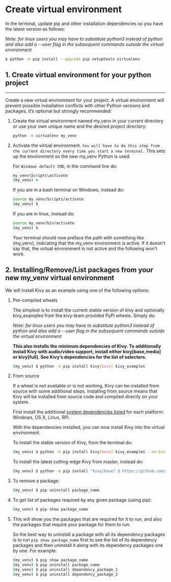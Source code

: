 # Create virtual environment

In the terminal, update pip and other installation dependencies so you have the latest version as follows:

*Note: for linux users you may have to substitute python3 instead of python and also add a --user flag in the subsequent commands outside the virtual environment*

```sh
$ python -m pip install --upgrade pip setuptools virtualenv
```
## 1. Create virtual environment for your python project

---

Create a new virtual environment for your project. A virtual environment will prevent possible installation conflicts with other Python versions and packages. It’s optional but strongly recommended:

1. Create the virtual environment named my_venv in your current directory or use your own unique name and the desired project directory:

    ```sh
    python -m virtualenv my_venv
    ```

2. Activate the virtual environment. `You will have to do this step from the current directory every time you start a new terminal.` This sets up the environment so the new my_venv Python is used.

    For `Windows default CMD`, in the command line do:

    ```cmd
    my_venv\Scripts\activate
    (my_venv) > 
    ```

    If you are in a bash terminal on Windows, instead do:

    ```bash
    source my_venv/Scripts/activate
    (my_venv) $
    ```

    If you are in linux, instead do:

    ```bash
    source my_venv/bin/activate
    (my_venv) $ 
    ```

    Your terminal should now preface the path with something like (my_venv), indicating that the my_venv environment is active. If it doesn’t say that, the virtual environment is not active and the following won’t work.

## 2. Installing/Remove/List packages from your new my_venv virtual environment

We will install Kivy as an example using one of the following options:

1. Pre-compiled wheels

    The simplest is to install the current stable version of kivy and optionally kivy_examples from the kivy-team provided PyPi wheels. Simply do:

    *Note: for linux users you may have to substitute python3 instead of python and also add a --user flag in the subsequent commands outside the virtual environment*

    **This also installs the minimum dependencies of Kivy. To additionally install Kivy with audio/video support, install either kivy[base,media] or kivy[full]. See Kivy’s dependencies for the list of selectors.**

    ```bash
    (my_venv) $ python -m pip install kivy[base] kivy_examples
    ```

2. From source
   
    If a wheel is not available or is not working, Kivy can be installed from source with some additional steps. Installing from source means that Kivy will be installed from source code and compiled directly on your system.

    First install the additional [system dependencies listed](https://kivy.org/doc/stable/gettingstarted/installation.html#installing-kivy-s-dependencies) for each platform: Windows, OS X, Linux, RPi.

    With the dependencies installed, you can now install Kivy into the virtual environment.

    To install the stable version of Kivy, from the terminal do:

    ```bash
    (my_venv) $ python -m pip install kivy[base] kivy_examples --no-binary kivy
    ```

    To install the latest cutting-edge Kivy from master, instead do:

    ```bash
    (my_venv) $ python -m pip install "kivy[base] @ https://github.com/kivy/kivy/archive/master.zip"
    ```
3. To remove a package:

    ```sh
    (my_venv) $ pip uninstall package_name
    ```

4. To get list of packages required by any given package (using pip):

    ```sh
    (my_venv) $ pip show package_name
    ```

5. This will show you the packages that are required for it to run, and also the packages that require your package for them to run.

    So the best way to uninstall a package with all its dependency packages is to run `pip show package_name` first to see the list of its dependency packages and then uninstall it along with its dependency packages one by one. For example:

    ```sh
    (my_venv) $ pip show package_name
    (my_venv) $ pip uninstall package_name
    (my_venv) $ pip uninstall dependency_package_1
    (my_venv) $ pip uninstall dependency_package_2
    ```